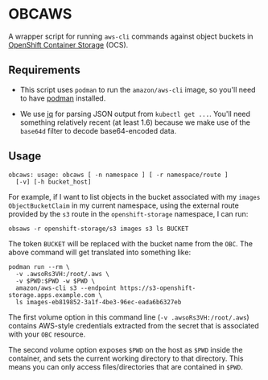 # OBCAWS

A wrapper script for running `aws-cli` commands against object buckets in
[OpenShift Container Storage][ocs] (OCS).

[ocs]: https://www.redhat.com/en/technologies/cloud-computing/openshift-container-storage

## Requirements

- This script uses `podman` to run the `amazon/aws-cli` image, so you'll need
  to have [podman][] installed.

- We use [jq][] for parsing JSON output from `kubectl get ...`. You'll need
  something relatively recent (at least 1.6) because we make use of the
  `base64d` filter to decode base64-encoded data.

[podman]: https://podman.io/
[jq]: https://stedolan.github.io/jq/

## Usage

```
obcaws: usage: obcaws [ -n namespace ] [ -r namespace/route ]
  [-v] [-h bucket_host]
```

For example, if I want to list objects in the bucket associated with my
`images` `ObjectBucketClaim` in my current namespace, using the external route
provided by the `s3` route in the `openshift-storage` namespace, I can run:

```
obsaws -r openshift-storage/s3 images s3 ls BUCKET
```

The token `BUCKET` will be replaced with the bucket name from the `OBC`.
The above command will get translated into something like:

```
podman run --rm \
  -v .awsoRs3VH:/root/.aws \
  -v $PWD:$PWD -w $PWD \
  amazon/aws-cli s3 --endpoint https://s3-openshift-storage.apps.example.com \
  ls images-eb819852-3a1f-4be3-96ec-eada6b6327eb
```

The first volume option in this command line (`-v .awsoRs3VH:/root/.aws`)
contains AWS-style credentials extracted from the secret that is associated
with your `OBC` resource.

The second volume option exposes `$PWD` on the host as `$PWD` inside the
container,  and sets the current working directory to that directory. This
means you can only access files/directories that are contained in `$PWD`.
